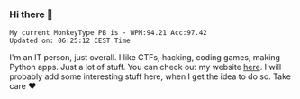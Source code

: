 ### Hi there 👋
<!-- PB START -->
```
My current MonkeyType PB is - WPM:94.21 Acc:97.42
Updated on: 06:25:12 CEST Time
```
<!-- PB END -->
I'm an IT person, just overall. I like CTFs, hacking, coding games, making Python apps. Just a lot of stuff.
You can check out my website [here](https://skill3472.github.io/).
I will probably add some interesting stuff here, when I get the idea to do so. Take care ❤️
